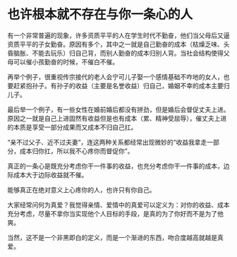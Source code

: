 # 也许根本就不存在与你一条心的人

有一个非常普遍的现象，许多资质平平的人在学生时代不勤奋，他们当父母后又逼资质平平的子女勤奋。原因有多个，其中之一就是自己勤奋的成本（枯燥乏味、头昏脑胀、不能去玩乐）归自己背，而别人勤奋的成本归别人背。当社会结构使得父母可以催小孩勤奋的时候，不催白不催。

再举个例子，很重视传宗接代的老人会宁可儿子娶一个感情基础不咋地的女人，也要赶紧抱孙子。有孙子的收益（主要是名誉收益）归自己，婚姻不幸的成本主要归儿子。

最后举一个例子，有一些女性在婚前婚后都没有拼劲，但是婚后会督促丈夫上进。原因之一就是自己上进固然有收益但是也有成本（累、精神受屈辱），催丈夫上进的本质是享受一部分成果而又成本不归自己扛。

“亲不过父子、近不过夫妻”，连这两种关系都经常出现微妙的“收益我拿走一部分，成本归你扛，所以我不心疼你而督促你”。

真正的一条心是既充分考虑你干一件事的收益，也充分考虑你干一件事的成本，边际成本大于边际收益就不催。

能够真正在绝对意义上心疼你的人，也许只有你自己。

大家经常问何为真爱？我觉得亲情、爱情中的真爱可以定义为：对你的收益、成本充分考虑，尽量不拿你当实现他个人目标的手段，是真的为了你好而不是为了他爽。

当然，这不是一个非黑即白的定义，而是一个渐进的东西，吻合度越高就越是真爱。